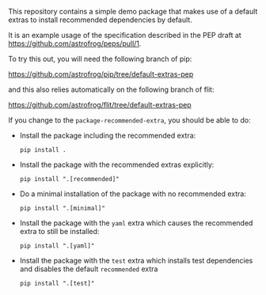 This repository contains a simple demo package that makes use of a default extras to install recommended dependencies by default.

It is an example usage of the specification described in the PEP
draft at https://github.com/astrofrog/peps/pull/1.

To try this out, you will need the following branch of pip:

https://github.com/astrofrog/pip/tree/default-extras-pep

and this also relies automatically on the following branch of flit:

https://github.com/astrofrog/flit/tree/default-extras-pep

If you change to the ``package-recommended-extra``, you should be able to do:

* Install the package including the recommended extra:

      pip install .

* Install the package with the recommended extras explicitly:

      pip install ".[recommended]"

* Do a minimal installation of the package with no recommended extra:

      pip install ".[minimal]"

* Install the package with the ``yaml`` extra which causes the recommended extra to still be installed:

      pip install ".[yaml]"

* Install the package with the ``test`` extra which installs test dependencies and disables the default ``recommended`` extra

      pip install ".[test]"
